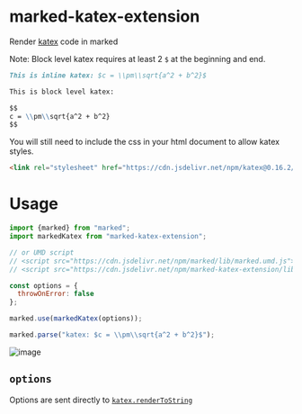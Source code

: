 # marked-katex-extension

Render [katex](https://katex.org/) code in marked

Note: Block level katex requires at least 2 `$` at the beginning and end.

```markdown
This is inline katex: $c = \\pm\\sqrt{a^2 + b^2}$

This is block level katex:

$$
c = \\pm\\sqrt{a^2 + b^2}
$$
```

You will still need to include the css in your html document to allow katex styles.

```html
<link rel="stylesheet" href="https://cdn.jsdelivr.net/npm/katex@0.16.2/dist/katex.min.css" integrity="sha384-bYdxxUwYipFNohQlHt0bjN/LCpueqWz13HufFEV1SUatKs1cm4L6fFgCi1jT643X" crossorigin="anonymous">
```

# Usage

```js
import {marked} from "marked";
import markedKatex from "marked-katex-extension";

// or UMD script
// <script src="https://cdn.jsdelivr.net/npm/marked/lib/marked.umd.js"></script>
// <script src="https://cdn.jsdelivr.net/npm/marked-katex-extension/lib/index.umd.js"></script>

const options = {
  throwOnError: false
};

marked.use(markedKatex(options));

marked.parse("katex: $c = \\pm\\sqrt{a^2 + b^2}$");
```

![image](https://user-images.githubusercontent.com/97994/188899567-e6e8268c-209e-4067-8f44-0ada16caacdd.png)

## `options`

Options are sent directly to [`katex.renderToString`](https://katex.org/docs/api.html#server-side-rendering-or-rendering-to-a-string)
